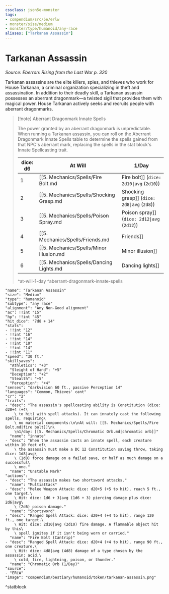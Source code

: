 ```yaml
---
cssclass: json5e-monster
tags:
- compendium/src/5e/erlw
- monster/size/medium
- monster/type/humanoid/any-race
aliases: ["Tarkanan Assassin"]
---
```

# Tarkanan Assassin
*Source: Eberron: Rising from the Last War p. 320*  

Tarkanan assassins are the elite killers, spies, and thieves who work for House Tarkanan, a criminal organization specializing in theft and assassination. In addition to their deadly skill, a Tarkanan assassin possesses an aberrant dragonmark—a twisted sigil that provides them with magical power. House Tarkanan actively seeks and recruits people with aberrant dragonmarks.

> [!note] Aberrant Dragonmark Innate Spells
> 
> The power granted by an aberrant dragonmark is unpredictable. When running a Tarkanan assassin, you can roll on the Aberrant Dragonmark Innate Spells table to determine the spells gained from that NPC's aberrant mark, replacing the spells in the stat block's Innate Spellcasting trait.
> 
> | dice: d6 | At Will | 1/Day |
> |----------|---------|-------|
> | 1 | [[5. Mechanics/Spells/Fire Bolt.md|Fire bolt]] (`dice: 2d10\|avg` (`2d10`)) | [[5. Mechanics/Spells/Burning Hands.md|Burning hands]] (`dice: 3d6\|avg` (`3d6`)) |
> | 2 | [[5. Mechanics/Spells/Shocking Grasp.md|Shocking grasp]] (`dice: 2d8\|avg` (`2d8`)) | [[5. Mechanics/Spells/Chromatic Orb.md|Chromatic orb]] (`dice: 4d8\|avg` (`4d8`)) |
> | 3 | [[5. Mechanics/Spells/Poison Spray.md|Poison spray]] (`dice: 2d12\|avg` (`2d12`)) | [[5. Mechanics/Spells/Ray Of Sickness.md|Ray of sickness]] (`dice: 3d8\|avg` (`3d8`)) |
> | 4 | [[5. Mechanics/Spells/Friends.md|Friends]] | [[5. Mechanics/Spells/Charm Person.md|Charm person]] (two creatures) |
> | 5 | [[5. Mechanics/Spells/Minor Illusion.md|Minor illusion]] | [[5. Mechanics/Spells/Thunderwave.md|Thunderwave]] (`dice: 2d8\|avg` (`2d8`)) |
> | 6 | [[5. Mechanics/Spells/Dancing Lights.md|Dancing lights]] | [[5. Mechanics/Spells/Sleep.md|Sleep]] (`dice: 7d8\|avg` (`7d8`)) |
> ^at-will-1-day
^aberrant-dragonmark-innate-spells

```statblock
"name": "Tarkanan Assassin"
"size": "Medium"
"type": "humanoid"
"subtype": "any race"
"alignment": "Any Non-Good alignment"
"ac": !!int "15"
"hp": !!int "45"
"hit_dice": "7d8 + 14"
"stats":
- !!int "12"
- !!int "16"
- !!int "14"
- !!int "10"
- !!int "14"
- !!int "11"
"speed": "30 ft."
"skillsaves":
  "Athletics": "+3"
  "Sleight of Hand": "+5"
  "Deception": "+2"
  "Stealth": "+5"
  "Perception": "+4"
"senses": "darkvision 60 ft., passive Perception 14"
"languages": "Common, Thieves' cant"
"cr": "2"
"traits":
- "desc": "The assassin's spellcasting ability is Constitution (dice: d20+4 (+4\
    \ to hit) with spell attacks). It can innately cast the following spells, requiring\
    \ no material components:\n\nAt will: [[5. Mechanics/Spells/Fire Bolt.md|fire bolt]]\n\
    \n1/day: [[5. Mechanics/Spells/Chromatic Orb.md|chromatic orb]]"
  "name": "innate"
- "desc": "When the assassin casts an innate spell, each creature within 10 feet of\
    \ the assassin must make a DC 12 Constitution saving throw, taking dice: 1d8|avg\
    \ (1d8) force damage on a failed save, or half as much damage on a successful\
    \ one."
  "name": "Unstable Mark"
"actions":
- "desc": "The assassin makes two shortsword attacks."
  "name": "Multiattack"
- "desc": "Melee Weapon Attack: dice: d20+5 (+5 to hit), reach 5 ft., one target.\
    \ Hit: dice: 1d6 + 3|avg (1d6 + 3) piercing damage plus dice: 2d6|avg\
    \ (2d6) poison damage."
  "name": "Shortsword"
- "desc": "Ranged Spell Attack: dice: d20+4 (+4 to hit), range 120 ft., one target.\
    \ Hit: dice: 2d10|avg (2d10) fire damage. A flammable object hit by this\
    \ spell ignites if it isn't being worn or carried."
  "name": "Fire Bolt (Cantrip)"
- "desc": "Ranged Spell Attack: dice: d20+4 (+4 to hit), range 90 ft., one creature.\
    \ Hit: dice: 4d8|avg (4d8) damage of a type chosen by the assassin: acid,\
    \ cold, fire, lightning, poison, or thunder."
  "name": "Chromatic Orb (1/Day)"
"source":
- "ERLW"
"image": "compendium/bestiary/humanoid/token/tarkanan-assassin.png"
```
^statblock
